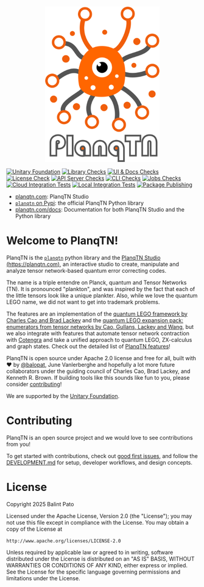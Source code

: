 <p align="center">
<img src="docs/fig/planqtn_logo.png" width="300"></img>
</p>

[![Unitary Foundation](https://img.shields.io/badge/Supported%20By-UNITARY%20FOUNDATION-brightgreen.svg?style=for-the-badge)](https://unitary.foundation)
[![Library Checks](https://github.com/planqtn/planqtn/workflows/planqtn%20Library%20Checks/badge.svg)](https://github.com/planqtn/planqtn/actions/workflows/lib_checks.yml)
[![UI & Docs Checks](https://github.com/planqtn/planqtn/workflows/UI%20&%20Docs%20Checks/badge.svg)](https://github.com/planqtn/planqtn/actions/workflows/ui_checks.yml)
[![License Check](https://github.com/planqtn/planqtn/workflows/License%20Check/badge.svg)](https://github.com/planqtn/planqtn/actions/workflows/license-check.yml)
[![API Server Checks](https://github.com/planqtn/planqtn/workflows/API%20Server%20Checks/badge.svg)](https://github.com/planqtn/planqtn/actions/workflows/api_server_checks.yml)
[![CLI Checks](https://github.com/planqtn/planqtn/workflows/CLI%20Checks/badge.svg)](https://github.com/planqtn/planqtn/actions/workflows/cli_checks.yml)
[![Jobs Checks](https://github.com/planqtn/planqtn/workflows/Job%20Execution%20Checks/badge.svg)](https://github.com/planqtn/planqtn/actions/workflows/jobs_checks.yml)
[![Cloud Integration Tests](https://github.com/planqtn/planqtn/workflows/Cloud%20Integration%20Tests/badge.svg)](https://github.com/planqtn/planqtn/actions/workflows/cloud_integration_tests.yml)
[![Local Integration Tests](https://github.com/planqtn/planqtn/workflows/Local%20Integration%20Tests/badge.svg)](https://github.com/planqtn/planqtn/actions/workflows/local_integration_tests.yml)
[![Package Publishing](https://github.com/planqtn/planqtn/workflows/Publish%20Packages/badge.svg)](https://github.com/planqtn/planqtn/actions/workflows/publish_packages.yml)

-   [planqtn.com](https://planqtn.com): PlanqTN Studio
-   [`planqtn` on Pypi](https://pypi.org/project/planqtn/): the official PlanqTN Python
    library
-   [planqtn.com/docs](https://planqtn.com/docs): Documentation for both PlanqTN
    Studio and the Python library

# Welcome to PlanqTN!
PlanqTN is the [`planqtn`](https://pypi.org/project/planqtn/) python library and the
[PlanqTN Studio (https://planqtn.com)](https://planqtn.com), an interactive
studio to create, manipulate and analyze tensor network-based quantum error
correcting codes.

The name is a triple entendre on Planck, quantum and Tensor Networks (TN). It is
pronounced "plankton", and was inspired by the fact that each of the little
tensors look like a unique plankter. Also, while we love the quantum LEGO name,
we did not want to get into trademark problems.

The features are an implementation of the
[quantum LEGO framework by Charles Cao and Brad Lackey](https://journals.aps.org/prxquantum/abstract/10.1103/PRXQuantum.3.020332)
and the
[quantum LEGO expansion pack: enumerators from tensor networks by Cao, Gullans, Lackey and Wang](https://journals.aps.org/prxquantum/abstract/10.1103/PRXQuantum.5.030313),
but we also integrate with features that automate tensor network contraction
with [Cotengra](https://cotengra.readthedocs.io/) and take a unified approach to
quantum LEGO, ZX-calculus and graph states. Check out the detailed list of
[PlanqTN features](https://planqtn.com/docs/features)!

PlanqTN is open source under Apache 2.0 license and free for all, built with ❤️
by [@balopat](https://github.com/balopat), June Vanlerberghe and hopefully a lot
more future collaborators under the guiding council of Charles Cao, Brad Lackey,
and Kenneth R. Brown. If building tools like this sounds like fun to you, please
consider [contributing](https://planqtn.com/docs/contributing)!

We are supported by the [Unitary Foundation](https://unitary.foundation/).

# Contributing

PlanqTN is an open source project and we would love to see contributions from
you!

To get started with contributions, check out
[good first issues](https://github.com/planqtn/planqtn/issues?q=is%3Aissue%20state%3Aopen%20label%3A%22good%20first%20issue%22),
and follow the
[DEVELOPMENT.md](https://github.com/planqtn/planqtn/blob/main/DEVELOPMENT.md)
for setup, developer workflows, and design concepts.

# License

Copyright 2025 Balint Pato

Licensed under the Apache License, Version 2.0 (the "License"); you may not use
this file except in compliance with the License. You may obtain a copy of the
License at

    http://www.apache.org/licenses/LICENSE-2.0

Unless required by applicable law or agreed to in writing, software distributed
under the License is distributed on an "AS IS" BASIS, WITHOUT WARRANTIES OR
CONDITIONS OF ANY KIND, either express or implied. See the License for the
specific language governing permissions and limitations under the License.
